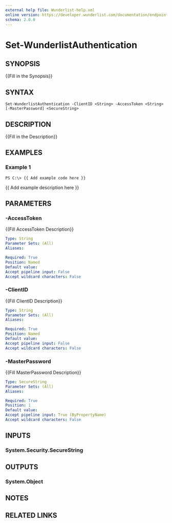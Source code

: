 ```yaml
---
external help file: Wunderlist-help.xml
online version: https://developer.wunderlist.com/documentation/endpoints/reminderlist
schema: 2.0.0
---
```


# Set-WunderlistAuthentication
## SYNOPSIS
{{Fill in the Synopsis}}

## SYNTAX

```
Set-WunderlistAuthentication -ClientID <String> -AccessToken <String> [-MasterPassword] <SecureString>
```

## DESCRIPTION
{{Fill in the Description}}

## EXAMPLES

### Example 1
```
PS C:\> {{ Add example code here }}
```

{{ Add example description here }}

## PARAMETERS

### -AccessToken
{{Fill AccessToken Description}}

```yaml
Type: String
Parameter Sets: (All)
Aliases: 

Required: True
Position: Named
Default value: 
Accept pipeline input: False
Accept wildcard characters: False
```

### -ClientID
{{Fill ClientID Description}}

```yaml
Type: String
Parameter Sets: (All)
Aliases: 

Required: True
Position: Named
Default value: 
Accept pipeline input: False
Accept wildcard characters: False
```

### -MasterPassword
{{Fill MasterPassword Description}}

```yaml
Type: SecureString
Parameter Sets: (All)
Aliases: 

Required: True
Position: 1
Default value: 
Accept pipeline input: True (ByPropertyName)
Accept wildcard characters: False
```

## INPUTS

### System.Security.SecureString


## OUTPUTS

### System.Object

## NOTES

## RELATED LINKS

